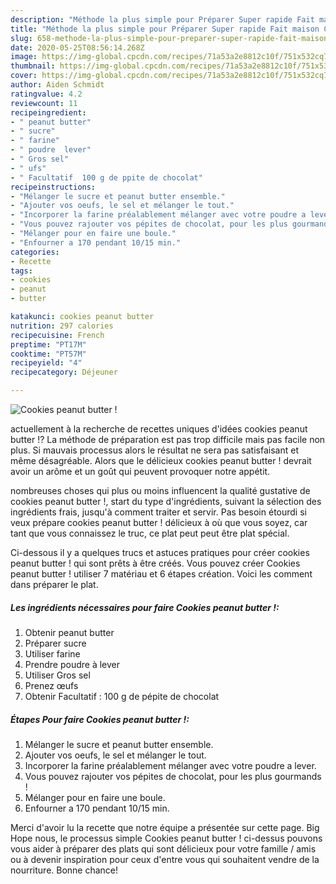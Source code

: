 ```yaml
---
description: "Méthode la plus simple pour Préparer Super rapide Fait maison Cookies peanut butter !"
title: "Méthode la plus simple pour Préparer Super rapide Fait maison Cookies peanut butter !"
slug: 658-methode-la-plus-simple-pour-preparer-super-rapide-fait-maison-cookies-peanut-butter
date: 2020-05-25T08:56:14.268Z
image: https://img-global.cpcdn.com/recipes/71a53a2e8812c10f/751x532cq70/cookies-peanut-butter-photo-principale-de-la-recette.jpg
thumbnail: https://img-global.cpcdn.com/recipes/71a53a2e8812c10f/751x532cq70/cookies-peanut-butter-photo-principale-de-la-recette.jpg
cover: https://img-global.cpcdn.com/recipes/71a53a2e8812c10f/751x532cq70/cookies-peanut-butter-photo-principale-de-la-recette.jpg
author: Aiden Schmidt
ratingvalue: 4.2
reviewcount: 11
recipeingredient:
- " peanut butter"
- " sucre"
- " farine"
- " poudre  lever"
- " Gros sel"
- " ufs"
- " Facultatif  100 g de ppite de chocolat"
recipeinstructions:
- "Mélanger le sucre et peanut butter ensemble."
- "Ajouter vos oeufs, le sel et mélanger le tout."
- "Incorporer la farine préalablement mélanger avec votre poudre a lever."
- "Vous pouvez rajouter vos pépites de chocolat, pour les plus gourmands !"
- "Mélanger pour en faire une boule."
- "Enfourner a 170 pendant 10/15 min."
categories:
- Recette
tags:
- cookies
- peanut
- butter

katakunci: cookies peanut butter 
nutrition: 297 calories
recipecuisine: French
preptime: "PT17M"
cooktime: "PT57M"
recipeyield: "4"
recipecategory: Déjeuner

---
```



![Cookies peanut butter !](https://img-global.cpcdn.com/recipes/71a53a2e8812c10f/751x532cq70/cookies-peanut-butter-photo-principale-de-la-recette.jpg)

actuellement à la recherche de recettes uniques d'idées cookies peanut butter !? La méthode de préparation est pas trop difficile mais pas facile non plus. Si mauvais processus alors le résultat ne sera pas satisfaisant et même désagréable. Alors que le délicieux cookies peanut butter ! devrait avoir un arôme et un goût qui peuvent provoquer notre appétit.

nombreuses choses qui plus ou moins influencent la qualité gustative de cookies peanut butter !, start du type d'ingrédients, suivant la sélection des ingrédients frais, jusqu'à comment traiter et servir. Pas besoin étourdi si veux prépare cookies peanut butter ! délicieux à où que vous soyez, car tant que vous connaissez le truc, ce plat peut peut être plat spécial.




Ci-dessous il y a quelques trucs et astuces pratiques pour créer cookies peanut butter ! qui sont prêts à être créés. Vous pouvez créer Cookies peanut butter ! utiliser 7 matériau et 6 étapes création. Voici les comment dans préparer le plat.

<!--inarticleads1-->

##### Les ingrédients nécessaires pour faire Cookies peanut butter !:

1. Obtenir  peanut butter
1. Préparer  sucre
1. Utiliser  farine
1. Prendre  poudre à lever
1. Utiliser  Gros sel
1. Prenez  œufs
1. Obtenir  Facultatif : 100 g de pépite de chocolat




<!--inarticleads2-->

##### Étapes Pour faire Cookies peanut butter !:

1. Mélanger le sucre et peanut butter ensemble.
1. Ajouter vos oeufs, le sel et mélanger le tout.
1. Incorporer la farine préalablement mélanger avec votre poudre a lever.
1. Vous pouvez rajouter vos pépites de chocolat, pour les plus gourmands !
1. Mélanger pour en faire une boule.
1. Enfourner a 170 pendant 10/15 min.





Merci d'avoir lu la recette que notre équipe a présentée sur cette page. Big Hope nous, le processus simple Cookies peanut butter ! ci-dessus pouvons vous aider à préparer des plats qui sont délicieux pour votre famille / amis ou à devenir inspiration pour ceux d'entre vous qui souhaitent vendre de la nourriture. Bonne chance!
